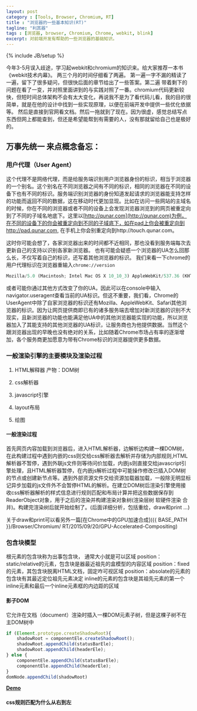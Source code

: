 ```yaml
---
layout: post
category : [Tools, Browser, Chromium, RT]
title : "浏览器的一些基本知识(RT)"
tagline: "利其器"
tags : [浏览器, browser, Chromium, Chrome, webkit, blink]
excerpt: 对前端开发有帮助的一些浏览器的基础知识。
---
```

{% include JB/setup %}

<!-- img: { url: "/assets/images/tools/fiddler/20150429140745.jpg", alt: "浏览器的一些基本知识(RT)"} -->
今年3-5月误入歧途，学习起webkit和chromium的知识来。给大家推荐一本书《webkit技术内幕》。
两三个月的时间仔细看了两遍。 第一遍一字不漏的精读了一遍，留下了很多疑问，但很快后面的章节给出了一些答案。第二遍 带着剩下的问题在看了一变，并对照里面讲到的与实践对照了一番。chromium代码更新较快，但短时间总体架构不会有太大变化，再说我不是为了看代码儿看，我的目的很简单，就是在他的设计中找到一些实现原理，以便在前端开发中提供一些优化依据等。
然后是直接到官网看文档。然后一拖就到了现在。因为很虚，感觉总结写点东西但网上都能查到，但还是希望能帮到有需要的人，没有那就留给自己也是极好的。

## 万事先统一 来点概念备忘：

### 用户代理（User Agent）

这个代理不是网络代理，而是给服务端识别用户浏览器身份的标识，相当于浏览器的一个别名。这个别名在不同浏览器之间有不同的标识，相同的浏览器在不同的设备下也有不同的标识。服务端识别浏览器的身份知道发起请求的浏览器能支持怎样的功能而返回不同的数据，这在移动时代更加显现。比如在访问一些网站的主域名的时候，你在不同的浏览器或者不同的设备上会发现浏览器浏览到的网页被重定向到了不同的子域名地底下。这里以[http://qunar.com](http://qunar.com)为例，在不同的设备下的你会被重定向到不同的子域底下，如在pad上你会被重定向到http://pad.qunar.com, 在手机上你会别重定向到http://touch.qunar.com。

这时你可能会想了，各家浏览器出来的时间都不近相同，那也没看到服务端每次去更新自己的支持以识别各家新浏览器。
也有可能会疑惑一个浏览器的UA怎么回那么长，不仅写着自己的标识，还写着其他浏览器的标识。
我们来看一下chrome的用户代理标识在浏览器重输入`chrome://version`

```js
Mozilla/5.0 (Macintosh; Intel Mac OS X 10_10_3) AppleWebKit/537.36 (KHTML, like Gecko) Chrome/42.0.2311.152 Safari/537.36
```

或者可能你通过其他方式改变了你的UA，因此可以在console中输入navigator.useragent查看当前的UA标识。但这不重要，我们看，Chrome的UserAgent中除了自家浏览器的标识还有Mozilla、AppleWebKit、Safari其他浏览器的标识。因为让网页提供商即已有的诸多服务端去增加对新浏览器的识别不大现实，且新浏览器的功能也能满足他UA中的其他浏览器能实现的功能，所以浏览器加入了其能支持的其他浏览器的UA标识，让服务商也为他提供数据。当然这个跟浏览器出现的早晚也没有绝对的关系，比如随着Chrome市场占有率的逐渐增加，各个服务商更加愿意为带有Chrome标识的浏览器提供更多数据。

### 一般渲染引擎的主要模块及渲染过程

1. HTML解释器 产物：DOM树

2. css解析器

3. javascript引擎

4. layout布局

5. 绘图

#### 一般渲染过程

首先网页内容加载到浏览器后，进入HTML解析器，边解析边构建一棵DOM树，在此构建过程中遇到内嵌的css则交给css解析器去解析并存储为内部规则,HTML解析器不暂停，遇到外联js文件则等待问价加载，内嵌js则直接交给javascript引擎处理，且HTML解析器暂停，在内嵌js解析过程中可能操作修改已插入DOM树的节点或创建新节点等。遇到外部资源文件交给资源加载器加载，一般除无明显标记异步加载的js文件外不会暂停HTML的解析。在建立DOM树后渲染引擎使用接收css解析器解析的样式信息进行规则匹配和布局计算并把这些数据保存到ReaderObject对象，用于之后的渲染并构建渲染对象树(渲染层树 软硬件渲染 合并)。构建完渲染树后就开始绘制了。(后面详细分析，包括重绘，draw和print ...)

关于draw和print可以看另外一篇[在Chrome中的GPU加速合成]({{ BASE_PATH }}/Browser/Chromium/ RT/2015/09/20/GPU-Accelerated-Compositing)

### 包含块模型

根元素的包含块称为出事包含块， 通常大小就是可以区域
position：static/relative的元素，包含块是器最近祖先的盒模型的内容区域
position：fixed的元素，其包含块脱离HTML文档，固定咋可视区域
position：absolate的元素的包含块有其最近定位祖先元素决定
inline的元素的包含块是其祖先元素的第一个inline元素和最后一个inline元素框的内边距的区域

#### 影子DOM

它允许在文档（document）渲染时插入一棵DOM元素子树，但是这棵子树不在主DOM树中

```js
if (Element.prototype.createShadowRoot){
    shadowRoot = componentEle.createShadowRoot();
    shadowRoot.appendChild(statusBarEle);
    shadowRoot.appendChild(headerEle);
} else {
    componentEle.appendChild(statusBarEle);
    componentEle.appendChild(headerEle);
}
domNode.appendChild(shadowRoot)
```

[**Demo**](https://github.com/shalles/FET-chrome-extention/blob/master/simulate-platform-header/src/js/content.js)

#### css规则匹配为什么从右到左